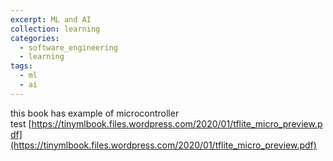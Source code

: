 ```yaml
---
excerpt: ML and AI
collection: learning
categories:
  - software_engineering
  - learning
tags:
  - ml
  - ai
---
```


this book has example of microcontroller test [https://tinymlbook.files.wordpress.com/2020/01/tflite_micro_preview.pdf](https://tinymlbook.files.wordpress.com/2020/01/tflite_micro_preview.pdf)
